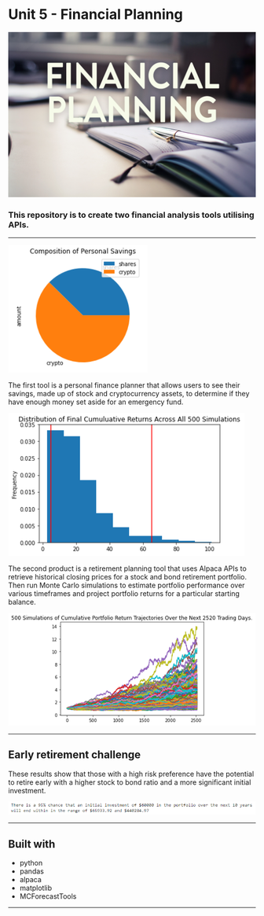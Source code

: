 # Unit 5 - Financial Planning
 
![financial_planning](images/financial_planning.jpg)

### This repository is to create two financial analysis tools utilising APIs. 

---

![personal](images/personal.PNG)

The first tool is a personal finance planner that allows users to see their savings, made up of stock and cryptocurrency assets, to determine if they have enough money set aside for an emergency fund.

![distribution](images/distribution.PNG)

The second product is a retirement planning tool that uses Alpaca APIs to retrieve historical closing prices for a stock and bond retirement portfolio. Then run Monte Carlo simulations to estimate portfolio performance over various timeframes and project portfolio returns for a particular starting balance.

![return_plot](images/return_plot.PNG)

---
## Early retirement challenge

These results show that those with a high risk preference have the potential  to retire early with a higher stock to bond ratio and a more significant initial investment. 

![early](images/early.PNG)

---

## Built with
* python
* pandas
* alpaca
* matplotlib
* MCForecastTools
---



